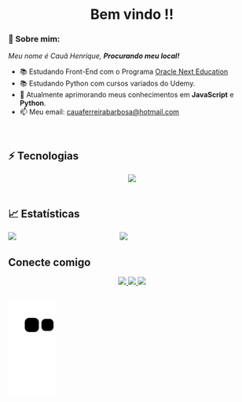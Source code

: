 <h1 align='center'> Bem vindo !! </h1>

### 👋 Sobre mim:

<p>
  <em>
    Meu nome é Cauã Henrique, <strong>Procurando meu local! </strong>
  </em>
</p>
 
- 📚 Estudando Front-End com o Programa <a href="https://www.oracle.com/br/education/oracle-next-education/" target="_blank"> Oracle Next Education </a>
- 📚 Estudando Python com cursos variados do Udemy.
- 🚀 Atualmente aprimorando meus conhecimentos em <strong>JavaScript</strong> e <strong>Python</strong>.
- 📫 Meu email: cauaferreirabarbosa@hotmail.com

<br>

## ⚡ Tecnologias

<div align="center">
  <img src="https://skillicons.dev/icons?i=html,css,js,python,git,github"></img>
</div>
  
<br>

## 📈 Estatísticas

<img align="left" width="45%" src="https://github-readme-stats.vercel.app/api?username=cauahfb&show_icons=true&theme=merko"></img>

<img width="47%" src="https://github-readme-stats.vercel.app/api/top-langs/?username=cauahfb&layout=compact&theme=merko"></img>

##  Conecte comigo

<div align="center">
  <p>
<a href="https://www.linkedin.com/in/cauahenrique/" target="_blank"> 
	<img src="https://img.shields.io/badge/LinkedIn-0077B5?style=for-the-badge&logo=linkedin&logoColor=white" />
<a href="mailto:cauaferreirabarbosa@hotmail.com"> 
	<img src="https://img.shields.io/badge/Gmail-D14836?style=for-the-badge&logo=gmail&logoColor=white" />
 </a>
 <a href="https://www.instagram.com/caua_hfb/" target="_blank"> 
	<img src="https://img.shields.io/badge/Instagram-E4405F?style=for-the-badge&logo=instagram&logoColor=white" />
 </a><br><br>
</div>

![Snake animation](https://github.com/cauahfb/cauahfb/blob/output/github-contribution-grid-snake.svg)

